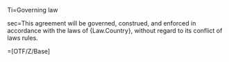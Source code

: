 Ti=Governing law

sec=This agreement will be governed, construed, and enforced in accordance with the laws of {Law.Country}, without regard to its conflict of laws rules.

=[OTF/Z/Base]

